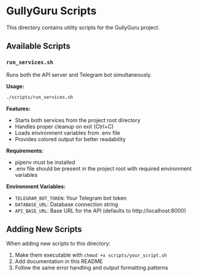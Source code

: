 # GullyGuru Scripts

This directory contains utility scripts for the GullyGuru project.

## Available Scripts

### `run_services.sh`

Runs both the API server and Telegram bot simultaneously.

**Usage:**

```bash
./scripts/run_services.sh
```

**Features:**
- Starts both services from the project root directory
- Handles proper cleanup on exit (Ctrl+C)
- Loads environment variables from .env file
- Provides colored output for better readability

**Requirements:**
- pipenv must be installed
- .env file should be present in the project root with required environment variables

**Environment Variables:**
- `TELEGRAM_BOT_TOKEN`: Your Telegram bot token
- `DATABASE_URL`: Database connection string
- `API_BASE_URL`: Base URL for the API (defaults to http://localhost:8000)

## Adding New Scripts

When adding new scripts to this directory:
1. Make them executable with `chmod +x scripts/your_script.sh`
2. Add documentation in this README
3. Follow the same error handling and output formatting patterns 